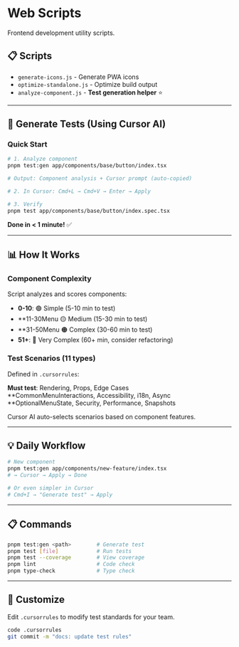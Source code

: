 # Web Scripts

Frontend development utility scripts.

## 📋 Scripts

- `generate-icons.js` - Generate PWA icons
- `optimize-standalone.js` - Optimize build output  
- `analyze-component.js` - **Test generation helper** ⭐

---

## 🚀 Generate Tests (Using Cursor AI)

### Quick Start

```bash
# 1. Analyze component
pnpm test:gen app/components/base/button/index.tsx

# Output: Component analysis + Cursor prompt (auto-copied)

# 2. In Cursor: Cmd+L → Cmd+V → Enter → Apply

# 3. Verify
pnpm test app/components/base/button/index.spec.tsx
```

**Done in < 1 minute!** ✅

---

## 📊 How It Works

### Component Complexity

Script analyzes and scores components:

- **0-10**: 🟢 Simple (5-10 min to test)
- **11-30Menu 🟡 Medium (15-30 min to test)  
- **31-50Menu 🟠 Complex (30-60 min to test)
- **51+**: 🔴 Very Complex (60+ min, consider refactoring)

### Test Scenarios (11 types)

Defined in `.cursorrules`:

**Must test**: Rendering, Props, Edge Cases  
**CommonMenuInteractions, Accessibility, i18n, Async  
**OptionalMenuState, Security, Performance, Snapshots

Cursor AI auto-selects scenarios based on component features.

---

## 💡 Daily Workflow

```bash
# New component
pnpm test:gen app/components/new-feature/index.tsx
# → Cursor → Apply → Done

# Or even simpler in Cursor
# Cmd+I → "Generate test" → Apply
```

---

## 📋 Commands

```bash
pnpm test:gen <path>        # Generate test
pnpm test [file]            # Run tests
pnpm test --coverage        # View coverage
pnpm lint                   # Code check
pnpm type-check             # Type check
```

---

## 🎯 Customize

Edit `.cursorrules` to modify test standards for your team.

```bash
code .cursorrules
git commit -m "docs: update test rules"
```

